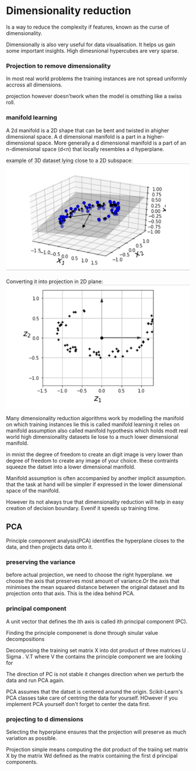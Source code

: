 # Dimensionality reduction

Is a way to reduce the complexity if features, known as the curse of dimensionality.

Dimensionally is also very useful for data visualisation.
It helps us gain some important insights.
High dimesnional hypercubes are very sparse.

### Projection to remove dimensionality

In most real world problems the training instances are not spread uniformly accross all dimensions.

projection however doesn'twork when the model is omsthing like a swiss roll.

### manifold learning

A 2d manifold is a 2D shape that can be bent and twisted in ahigher dimensional space. A d dimensional manifold is a part in a higher-dimensional space. More generally a d dimensional manifold is a part of an n-dimensional space (d<n) that locally resembles a d hyperplane.

example of 3D dataset lying close to a 2D subspace:
![](3d_dataset.png)

Converting it into projection in 2D plane:
![](3d_dataset_projection.png)

Many dimensionality reduction algorithms work by modelling the manifold on which training instances lie this is called manifold learning it relies on manifold assumption also called manifold hypothesis which holds modt real world high dimensionality datasets lie lose to a much lower dimensional manifold. 

in mnist the degree of freedom to create an digit image is very lower than degree of freedom to create any image of your choice. these contraints squeeze the datset into a lower dimensional manifold.

Manifold assumption is often accompanied by another implicit assumption. that the task at hand will be simpler if expressed in the lower dimensional space of the manifold.

However its not always true that dimensionality reduction will help in easy creation of decision boundary. Evenif it speeds up training time.

## PCA

Principle component analysis(PCA) identifies the hyperplane closes to the data, and then projjects data onto it.

### preserving the variance

before actual projection, we need to choose the right hyperplane. 
we choose the axis that preserves most amount of variance.Or the axis that minimises the mean squared distance between the original dataset and its projection onto that axis. This is the idea behind PCA.

### principal component

A unit vector that defines the ith axis is called ith principal component (PC). 

Finding the principle componenet is done through sinular value decompositions

Decomposing the training set matrix X into dot product of three matrices U . Sigma . V.T where V the contains the principle component we are looking for

The direction of PC is not stable it changes direction when we perturb the data and run PCA again.

PCA assumes that the datset is centered around the origin. Scikit-Learn's PCA classes take care of centring the data for yourself. HOwever if you implement PCA yourself don't forget to center the data first.

### projecting to d dimensions

Selecting the hyperplane ensures that the projection will preserve as much variation as possible. 

Projection simple means computing the dot product of the traiing set matrix X by the matrix Wd defined as the matrix containing the first d principal components.





